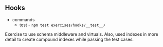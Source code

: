 ## Hooks 
* commands
  * test - `npm test exercises/hooks/__test__/`

Exercise to use schema middleware and virtuals. Also, used indexes in more detail to create compound indexes while passing the test cases.


